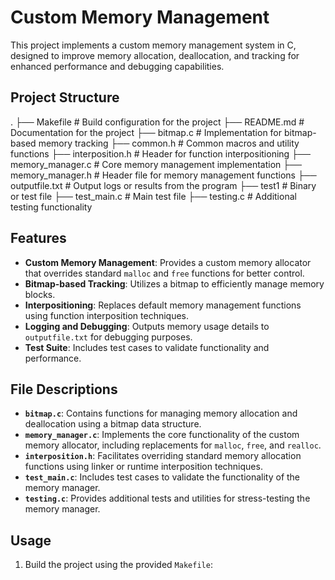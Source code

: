 # Custom Memory Management

This project implements a custom memory management system in C, designed to improve memory allocation, deallocation, and tracking for enhanced performance and debugging capabilities.

## Project Structure


.
├── Makefile              # Build configuration for the project
├── README.md             # Documentation for the project
├── bitmap.c              # Implementation for bitmap-based memory tracking
├── common.h              # Common macros and utility functions
├── interposition.h       # Header for function interpositioning
├── memory_manager.c      # Core memory management implementation
├── memory_manager.h      # Header file for memory management functions
├── outputfile.txt        # Output logs or results from the program
├── test1                 # Binary or test file
├── test_main.c           # Main test file
├── testing.c             # Additional testing functionality




## Features

- **Custom Memory Management**: Provides a custom memory allocator that overrides standard `malloc` and `free` functions for better control.
- **Bitmap-based Tracking**: Utilizes a bitmap to efficiently manage memory blocks.
- **Interpositioning**: Replaces default memory management functions using function interposition techniques.
- **Logging and Debugging**: Outputs memory usage details to `outputfile.txt` for debugging purposes.
- **Test Suite**: Includes test cases to validate functionality and performance.

## File Descriptions

- **`bitmap.c`**: Contains functions for managing memory allocation and deallocation using a bitmap data structure.
- **`memory_manager.c`**: Implements the core functionality of the custom memory allocator, including replacements for `malloc`, `free`, and `realloc`.
- **`interposition.h`**: Facilitates overriding standard memory allocation functions using linker or runtime interposition techniques.
- **`test_main.c`**: Includes test cases to validate the functionality of the memory manager.
- **`testing.c`**: Provides additional tests and utilities for stress-testing the memory manager.

## Usage

1. Build the project using the provided `Makefile`:
